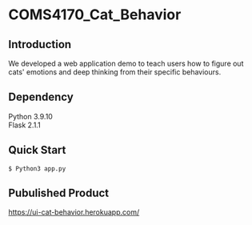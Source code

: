 # COMS4170_Cat_Behavior
## Introduction
We developed a web application demo to teach users how to figure out cats' emotions and deep thinking from their specific behaviours.

## Dependency
Python 3.9.10   
Flask 2.1.1

## Quick Start
`$ Python3 app.py` 

## Pubulished Product
https://ui-cat-behavior.herokuapp.com/

